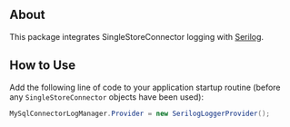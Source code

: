 ## About

This package integrates SingleStoreConnector logging with [Serilog](https://www.nuget.org/packages/Serilog/).

## How to Use

Add the following line of code to your application startup routine (before any `SingleStoreConnector` objects have been used):

```csharp
MySqlConnectorLogManager.Provider = new SerilogLoggerProvider();
```
